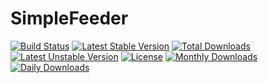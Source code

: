 # SimpleFeeder

[![Build Status](https://travis-ci.org/christianezeani/simplefeeder.svg?branch=master)](https://travis-ci.org/christianezeani/simplefeeder)
[![Latest Stable Version](https://poser.pugx.org/christianezeani/simplefeeder/v/stable)](https://packagist.org/packages/christianezeani/simplefeeder)
[![Total Downloads](https://poser.pugx.org/christianezeani/simplefeeder/downloads)](https://packagist.org/packages/christianezeani/simplefeeder)
[![Latest Unstable Version](https://poser.pugx.org/christianezeani/simplefeeder/v/unstable)](https://packagist.org/packages/christianezeani/simplefeeder)
[![License](https://poser.pugx.org/christianezeani/simplefeeder/license)](https://packagist.org/packages/christianezeani/simplefeeder)
[![Monthly Downloads](https://poser.pugx.org/christianezeani/simplefeeder/d/monthly)](https://packagist.org/packages/christianezeani/simplefeeder)
[![Daily Downloads](https://poser.pugx.org/christianezeani/simplefeeder/d/daily)](https://packagist.org/packages/christianezeani/simplefeeder)

